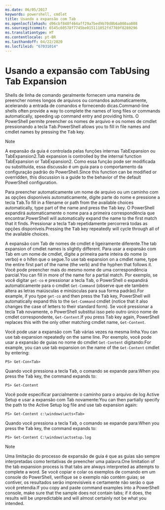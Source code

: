 ```yaml
---
ms.date: 06/05/2017
keywords: powershell, cmdlet
title: Usando a expansão com Tab
ms.openlocfilehash: d96cbf848f464aff29a7bed9b70d0b6a000aa808
ms.sourcegitcommit: 6545c60578f7745be015111052fd7769f8289296
ms.translationtype: HT
ms.contentlocale: pt-BR
ms.lasthandoff: 04/22/2020
ms.locfileid: "67031014"
---
```

# <a name="using-tab-expansion"></a><span data-ttu-id="cce39-103">Usando a expansão com Tab</span><span class="sxs-lookup"><span data-stu-id="cce39-103">Using Tab Expansion</span></span>

<span data-ttu-id="cce39-104">Shells de linha de comando geralmente fornecem uma maneira de preencher nomes longos de arquivos ou comandos automaticamente, acelerando a entrada de comandos e fornecendo dicas.</span><span class="sxs-lookup"><span data-stu-id="cce39-104">Command-line shells often provide a way to complete the names of long files or commands automatically, speeding up command entry and providing hints.</span></span> <span data-ttu-id="cce39-105">O PowerShell permite preencher os nomes de arquivo e os nomes de cmdlet pressionando a tecla <kbd>Tab</kbd>.</span><span class="sxs-lookup"><span data-stu-id="cce39-105">PowerShell allows you to fill in file names and cmdlet names by pressing the <kbd>Tab</kbd> key.</span></span>

> [!NOTE]
> <span data-ttu-id="cce39-106">A expansão da guia é controlada pelas funções internas TabExpansion ou TabExpansion2.</span><span class="sxs-lookup"><span data-stu-id="cce39-106">Tab expansion is controlled by the internal function TabExpansion or TabExpansion2.</span></span> <span data-ttu-id="cce39-107">Como essa função pode ser modificada ou substituída, essa discussão é um guia para o comportamento da configuração padrão do PowerShell.</span><span class="sxs-lookup"><span data-stu-id="cce39-107">Since this function can be modified or overridden, this discussion is a guide to the behavior of the default PowerShell configuration.</span></span>

<span data-ttu-id="cce39-108">Para preencher automaticamente um nome de arquivo ou um caminho com as opções disponíveis automaticamente, digite parte do nome e pressione a tecla <kbd>Tab</kbd>.</span><span class="sxs-lookup"><span data-stu-id="cce39-108">To fill in a filename or path from the available choices automatically, type part of the name and press the <kbd>Tab</kbd> key.</span></span> <span data-ttu-id="cce39-109">O PowerShell expandirá automaticamente o nome para a primeira correspondência que encontrar.</span><span class="sxs-lookup"><span data-stu-id="cce39-109">PowerShell will automatically expand the name to the first match that it finds.</span></span> <span data-ttu-id="cce39-110">Pressionar a tecla <kbd>Tab</kbd> repetidamente percorrerá todas as opções disponíveis.</span><span class="sxs-lookup"><span data-stu-id="cce39-110">Pressing the <kbd>Tab</kbd> key repeatedly will cycle through all of the available choices.</span></span>

<span data-ttu-id="cce39-111">A expansão com Tab de nomes de cmdlet é ligeiramente diferente.</span><span class="sxs-lookup"><span data-stu-id="cce39-111">The tab expansion of cmdlet names is slightly different.</span></span> <span data-ttu-id="cce39-112">Para usar a expansão com Tab em um nome de cmdlet, digite a primeira parte inteira do nome (o verbo) e o hífen que o segue.</span><span class="sxs-lookup"><span data-stu-id="cce39-112">To use tab expansion on a cmdlet name, type the entire first part of the name (the verb) and the hyphen that follows it.</span></span> <span data-ttu-id="cce39-113">Você pode preencher mais do mesmo nome de uma correspondência parcial.</span><span class="sxs-lookup"><span data-stu-id="cce39-113">You can fill in more of the name for a partial match.</span></span> <span data-ttu-id="cce39-114">Por exemplo, se você digitar `get-co` e pressionar a tecla <kbd>Tab</kbd>, o PowerShell o expandirá automaticamente para o cmdlet `Get-Command` (observe que ele também altera as letras maiúsculas e minúsculas para sua forma padrão).</span><span class="sxs-lookup"><span data-stu-id="cce39-114">For example, if you type `get-co` and then press the <kbd>Tab</kbd> key, PowerShell will automatically expand this to the `Get-Command` cmdlet (notice that it also changes the case of letters to their standard form).</span></span> <span data-ttu-id="cce39-115">Se você pressionar a tecla <kbd>Tab</kbd> novamente, o PowerShell substitui isso pelo outro único nome de cmdlet correspondente, `Get-Content`.</span><span class="sxs-lookup"><span data-stu-id="cce39-115">If you press <kbd>Tab</kbd> key again, PowerShell replaces this with the only other matching cmdlet name, `Get-Content`.</span></span>

<span data-ttu-id="cce39-116">Você pode usar a expansão com Tab várias vezes na mesma linha.</span><span class="sxs-lookup"><span data-stu-id="cce39-116">You can use tab expansion repeatedly on the same line.</span></span> <span data-ttu-id="cce39-117">Por exemplo, você pode usar a expansão de guias no nome do cmdlet `Get-Content` digitando:</span><span class="sxs-lookup"><span data-stu-id="cce39-117">For example, you can use tab expansion on the name of the `Get-Content` cmdlet by entering:</span></span>

```
PS> Get-Con<Tab>
```

<span data-ttu-id="cce39-118">Quando você pressiona a tecla <kbd>Tab</kbd>, o comando se expande para:</span><span class="sxs-lookup"><span data-stu-id="cce39-118">When you press the <kbd>Tab</kbd> key, the command expands to:</span></span>

```
PS> Get-Content
```

<span data-ttu-id="cce39-119">Você pode especificar parcialmente o caminho para o arquivo de log Active Setup e usar a expansão com Tab novamente:</span><span class="sxs-lookup"><span data-stu-id="cce39-119">You can then partially specify the path to the Active Setup log file and use tab expansion again:</span></span>

```
PS> Get-Content c:\windows\acts<Tab>
```

<span data-ttu-id="cce39-120">Quando você pressiona a tecla <kbd>Tab</kbd>, o comando se expande para:</span><span class="sxs-lookup"><span data-stu-id="cce39-120">When you press the <kbd>Tab</kbd> key, the command expands to:</span></span>

```
PS> Get-Content C:\windows\actsetup.log
```

> [!NOTE]
> <span data-ttu-id="cce39-121">Uma limitação do processo de expansão de guia é que as guias são sempre interpretadas como tentativas de preencher uma palavra.</span><span class="sxs-lookup"><span data-stu-id="cce39-121">One limitation of the tab expansion process is that tabs are always interpreted as attempts to complete a word.</span></span> <span data-ttu-id="cce39-122">Se você copiar e colar os exemplos de comando em um console do PowerShell, verifique se o exemplo não contém guias; se contiver, os resultados serão imprevisíveis e certamente não serão o que você pretendia.</span><span class="sxs-lookup"><span data-stu-id="cce39-122">If you copy and paste command examples into a PowerShell console, make sure that the sample does not contain tabs; if it does, the results will be unpredictable and will almost certainly not be what you intended.</span></span>
